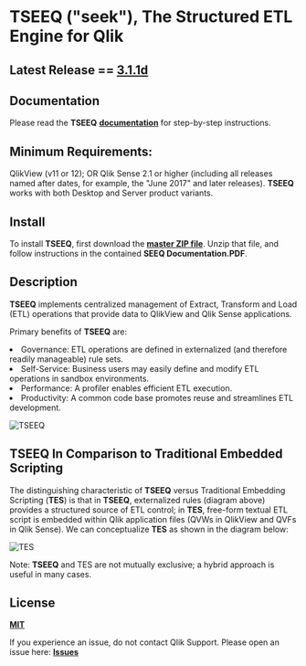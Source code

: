 
# **__TSEEQ__** ("seek"), The Structured ETL Engine for Qlik

## Latest Release == [3.1.1d](https://github.com/qlikperf/TSEEQ/releases/latest)

## Documentation
Please read the **__TSEEQ__** **[documentation](https://github.com/qlikperf/TSEEQ/blob/master/TSEEQ%20Documentation.pdf)** for step-by-step instructions.

## Minimum Requirements:
QlikView (v11 or 12); OR Qlik Sense 2.1 or higher (including all releases named after dates, for example, the "June 2017" and later releases).  **__TSEEQ__** works with both Desktop and Server product variants.

## Install
To install **__TSEEQ__**, first download the **[master ZIP file](https://github.com/qlikperf/TSEEQ/archive/master.zip)**. Unzip that file, and follow instructions in the contained __SEEQ Documentation.PDF__.

## Description
**__TSEEQ__** implements centralized management of Extract, Transform and Load (ETL) operations that provide data to QlikView and Qlik Sense applications. 
 
Primary benefits of **__TSEEQ__** are: 
<li>Governance:     ETL operations are defined in externalized (and therefore readily manageable) rule sets.</li>
<li>Self-Service:   Business users may easily define and modify ETL operations in sandbox environments.</li>
<li>Performance:    A profiler enables efficient ETL execution.</li>
<li>Productivity:   A common code base promotes reuse and streamlines ETL development.</li>

![TSEEQ](https://github.com/qlikperf/TSEEQ/blob/master/img/SEEQ_basic_flow.png) 

## **__TSEEQ__** In Comparison to Traditional Embedded Scripting
The distinguishing characteristic of **__TSEEQ__** versus Traditional Embedding Scripting (**TES**) is that in **__TSEEQ__**, externalized rules (diagram above) provides a structured source of ETL control; in **TES**, free-form textual ETL script is embedded within Qlik application files (QVWs in QlikView and QVFs in Qlik Sense). We can conceptualize **TES** as shown in the diagram below:

![TES](https://github.com/qlikperf/TSEEQ/blob/master/img/SEEQ_vs_TES.png) 

Note: **__TSEEQ__** and TES are not mutually exclusive; a hybrid approach is useful in many cases. 

## License
**[MIT](https://github.com/qlikperf/TSEEQ/blob/master/LICENSE)**

If you experience an issue, do not contact Qlik Support.  Please open an issue here: **[Issues](https://github.com/qlikperf/TSEEQ/issues)**
